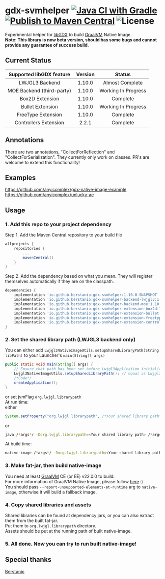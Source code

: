 # gdx-svmhelper [![Java CI with Gradle](https://github.com/anyicomplex/gdx-svmhelper/actions/workflows/gradle.yml/badge.svg)](https://github.com/anyicomplex/gdx-svmhelper/actions/workflows/gradle.yml) [![Publish to Maven Central](https://github.com/anyicomplex/gdx-svmhelper/actions/workflows/gradle-publish.yml/badge.svg)](https://github.com/anyicomplex/gdx-svmhelper/actions/workflows/gradle-publish.yml) ![License](https://img.shields.io/github/license/anyicomplex/gdx-svmhelper)

Experimental helper for [libGDX](https://libgdx.com/) to build [GraalVM](https://www.graalvm.org/) Native Image.  
**Note: This library is now beta version, should has some bugs and cannot provide any guarantee of success build.**

## Current Status
| Supported libGDX feature  |Version|        Status       |
|:-------------------------:|:-----:|:-------------------:|
|      LWJGL3 Backend       |1.10.0 |   Almost Complete   |
| MOE Backend (third-party) |1.10.0 | Working In Progress |
|      Box2D Extension      |1.10.0 |      Complete       |
|     Bullet Extension      |1.10.0 | Working In Progress |
|    FreeType Extension     |1.10.0 |      Complete       |
|   Controllers Extension   |2.2.1  |      Complete       |

## Annotations
There are two annotations, "CollectForReflection" and "CollectForSerialization". They currently only work on classes.
PR's are welcome to extend this functionality!

## Examples
https://github.com/anyicomplex/gdx-native-image-example  
https://github.com/anyicomplex/unlucky-ae

## Usage
### 1. Add this repo to your project dependency
Step 1. Add the Maven Central repository to your build file
```groovy
allprojects {
	repositories {
		...
		mavenCentral()
	}
}
```

Step 2. Add the dependency based on what you mean. They will register themselves automatically if they are on the classpath.
```groovy
dependencies {
    implementation 'io.github.berstanio:gdx-svmhelper:1.10.0-SNAPSHOT'
    implementation 'io.github.berstanio:gdx-svmhelper-backend-lwjgl3:1.10.0-SNAPSHOT'     // LWJGL3
    implementation 'io.github.berstanio:gdx-svmhelper-backend-moe:1.10.0-SNAPSHOT'        // MOE
    implementation 'io.github.berstanio:gdx-svmhelper-extension-box2d:1.10.0-SNAPSHOT'    // Box2D
    implementation 'io.github.berstanio:gdx-svmhelper-extension-bullet:1.10.0-SNAPSHOT'   // Bullet
    implementation 'io.github.berstanio:gdx-svmhelper-extension-freetype:1.10.0-SNAPSHOT' // FreeType
    implementation 'io.github.berstanio:gdx-svmhelper-extension-controllers-lwjgl3:2.2.1-SNAPSHOT' // Controllers
}
```
### 2. Set the shared library path (LWJGL3 backend only)
You can either add `Lwjgl3NativeImageUtils.setupSharedLibraryPath(String libPath)` to your Launcher's `main(String[] args)`
```java
public static void main(String[] args) {
    // Ensure that path has been set before Lwjgl3Application initialization
    Lwjgl3NativeImageUtils.setupSharedLibraryPath(); // equal as Lwjgl3NativeImageUtils.setSharedLibraryPath(".");
    /*Code*/
    createApplication();
}
```
or set jvmFlag `org.lwjgl.librarypath`  
At run time:  
either
```java
System.setProperty("org.lwjgl.librarypath", /*Your shared library path*/); // equal as Lwjgl3NativeImageUtils.setSharedLibraryPath(String libPath);
```
or
```sh
java /*args*/ -Dorg.lwjgl.librarypath=<Your shared library path> /*args*/
```
At build time:
```sh
native-image /*args*/ -Dorg.lwjgl.librarypath=<Your shared library path> /*args*/
```
### 3. Make fat-jar, then build native-image
You need at least [GraalVM](https://www.graalvm.org/) CE (or EE) v22.0.0 to build.  
For more information of GraalVM Native Image, please follow [here](https://www.graalvm.org/reference-manual/native-image/) :)  
You should pass `--report-unsupported-elements-at-runtime` arg to `native-image`, otherwise it will build a fallback image.
### 4. Copy shared libraries and assets
Shared libraries can be found at dependency jars, or you can also extract them from the built fat-jar.  
Put them to `org.lwjgl.librarypath` directory.  
Assets should be put at the running path of built native-image.
### 5. All done. Now you can try to run built native-image!

## Special thanks
[Berstanio](https://github.com/Berstanio)
